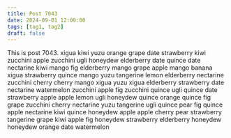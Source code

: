 ```yaml
---
title: Post 7043
date: 2024-09-01 12:00:00
tags: [tag1, tag2]
draft: false
---
```

This is post 7043.
xigua
kiwi
yuzu
orange
grape
date
strawberry
kiwi
zucchini
apple
zucchini
ugli
honeydew
elderberry
date
quince
date
nectarine
kiwi
mango
fig
elderberry
mango
grape
apple
mango
banana
xigua
strawberry
quince
mango
yuzu
tangerine
lemon
elderberry
nectarine
zucchini
cherry
cherry
mango
xigua
yuzu
xigua
elderberry
strawberry
date
nectarine
watermelon
zucchini
apple
fig
zucchini
quince
ugli
quince
date
strawberry
apple
apple
lemon
ugli
honeydew
quince
orange
quince
fig
grape
zucchini
cherry
nectarine
yuzu
tangerine
ugli
quince
pear
fig
quince
apple
nectarine
kiwi
quince
honeydew
apple
apple
cherry
pear
strawberry
tangerine
grape
kiwi
apple
fig
honeydew
strawberry
elderberry
honeydew
honeydew
orange
date
watermelon
